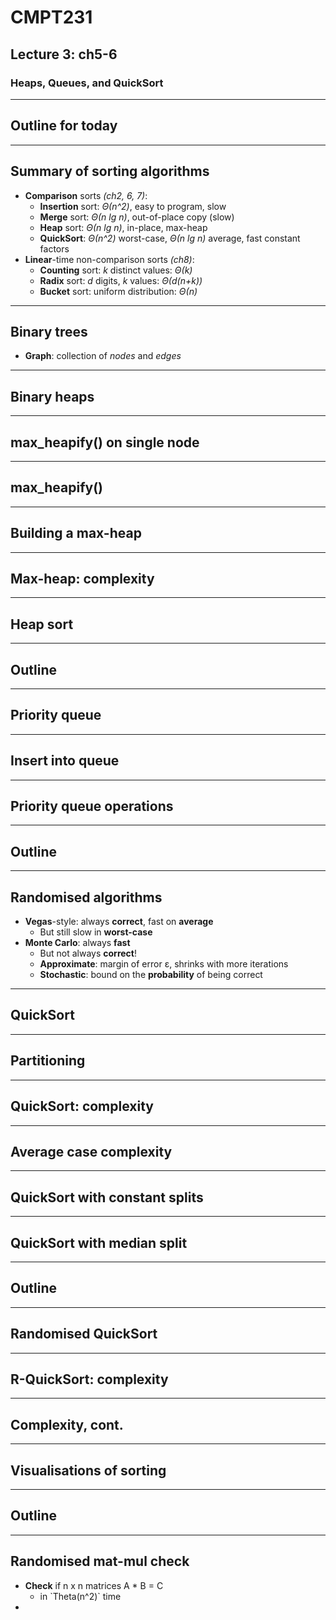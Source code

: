 <!-- .slide: data-background-image="http://sermons.seanho.com/img/bg/unsplash-e6XsI7qqvAA-forest_sunbeam.jpg" -->
# CMPT231
## Lecture 3: ch5-6
### Heaps, Queues, and QuickSort

---
## Outline for today

---
## Summary of sorting algorithms
+ **Comparison** sorts *(ch2, 6, 7)*:
  + **Insertion** sort:  *&Theta;(n^2)*, easy to program, slow
  + **Merge** sort: *&Theta;(n lg n)*, out-of-place copy (slow)
  + **Heap** sort: *&Theta;(n lg n)*, in-place, max-heap
  + **QuickSort**: *&Theta;(n^2)* worst-case, *&Theta;(n lg n)* average,
    fast constant factors
+ **Linear**-time non-comparison sorts *(ch8)*:
  + **Counting** sort: *k* distinct values: *&Theta;(k)*
  + **Radix** sort: *d* digits, *k* values: *&Theta;(d(n+k))*
  + **Bucket** sort: uniform distribution: *&Theta;(n)*

---
## Binary trees
+ **Graph**: collection of *nodes* and *edges*

---
## Binary heaps

---
## max_heapify() on single node

---
## max_heapify()

---
## Building a max-heap

---
## Max-heap: complexity

---
## Heap sort

---
## Outline

---
## Priority queue

---
## Insert into queue

---
## Priority queue operations

---
## Outline

---
## Randomised algorithms
+ **Vegas**-style: always **correct**, fast on **average**
  + But still slow in **worst-case**
+ **Monte Carlo**: always **fast**
  + But not always **correct**!
  + **Approximate**: margin of error &epsilon;, shrinks with more iterations
  + **Stochastic**: bound on the **probability** of being correct

---
## QuickSort

---
## Partitioning

---
## QuickSort: complexity

---
## Average case complexity

---
## QuickSort with constant splits

---
## QuickSort with median split

---
## Outline

---
## Randomised QuickSort

---
## R-QuickSort: complexity

---
## Complexity, cont.

---
## Visualisations of sorting

---
## Outline

---
## Randomised mat-mul check
+ **Check** if n x n matrices A \* B = C
  + in \`Theta(n^2)\` time
+ 
